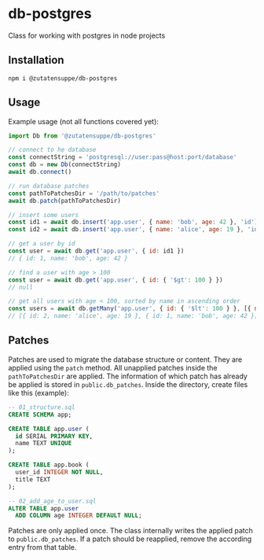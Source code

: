# db-postgres

Class for working with postgres in node projects

## Installation

```console
npm i @zutatensuppe/db-postgres
```

## Usage

Example usage (not all functions covered yet):

```js
import Db from '@zutatensuppe/db-postgres'

// connect to he database
const connectString = 'postgresql://user:pass@host:port/database'
const db = new Db(connectString)
await db.connect()

// run database patches
const pathToPatchesDir = '/path/to/patches'
await db.patch(pathToPatchesDir)

// insert some users
const id1 = await db.insert('app.user', { name: 'bob', age: 42 }, 'id')
const id2 = await db.insert('app.user', { name: 'alice', age: 19 }, 'id')

// get a user by id
const user = await db.get('app.user', { id: id1 })
// { id: 1, name: 'bob', age: 42 }

// find a user with age > 100
const user = await db.get('app.user', { id: { '$gt': 100 } })
// null

// get all users with age < 100, sorted by name in ascending order
const users = await db.getMany('app.user', { id: { '$lt': 100 } }, [{ name: 1 }])
// [{ id: 2, name: 'alice', age: 19 }, { id: 1, name: 'bob', age: 42 }]
```

## Patches

Patches are used to migrate the database structure or content. They
are applied using the `patch` method. All unapplied patches inside
the `pathToPatchesDir` are applied. The information of which patch
has already be applied is stored in `public.db_patches`.
Inside the directory, create files like this (example):

```sql
-- 01_structure.sql
CREATE SCHEMA app;

CREATE TABLE app.user (
  id SERIAL PRIMARY KEY,
  name TEXT UNIQUE
);

CREATE TABLE app.book (
  user_id INTEGER NOT NULL,
  title TEXT
);
```

```sql
-- 02_add_age_to_user.sql
ALTER TABLE app.user
  ADD COLUMN age INTEGER DEFAULT NULL;

```

Patches are only applied once. The class internally writes the applied
patch to `public.db_patches`. If a patch should be reapplied, remove
the according entry from that table.
